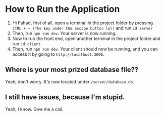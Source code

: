# How to Run the Application

1. Hi Fahad, first of all, open a terminal in the project folder by pressing `CTRL + ~ (The key under the escape button lol)` and run `cd server`
2. Then, run `npm run dev`. Your server is now running.
3. Now to run the front end, open another terminal in the project folder and run `cd client`.
4. Then, run `npm run dev`. Your client should now be running, and you can access it by going to `http://localhost:3000`.

## Where is your most prized database file??

Yeah, don't worry. It's now located under `/server/database.db`.

## I still have issues, because I'm stupid.

Yeah, I know. Give me a call.
